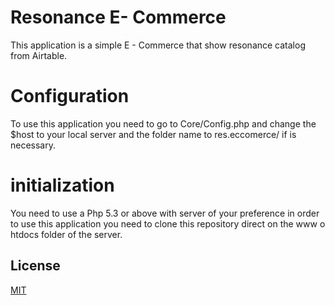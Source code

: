 # Resonance E- Commerce

This application is a simple E - Commerce that show resonance catalog from Airtable.

# Configuration

To use this application you need to go to Core/Config.php and change the $host to your local server and the folder name to res.eccomerce/ if is necessary. 

# initialization

You need to use a Php 5.3 or above with server of your preference in order to use this application you need to clone this repository direct on the www o htdocs folder of the server.

## License
[MIT](https://choosealicense.com/licenses/mit/)

